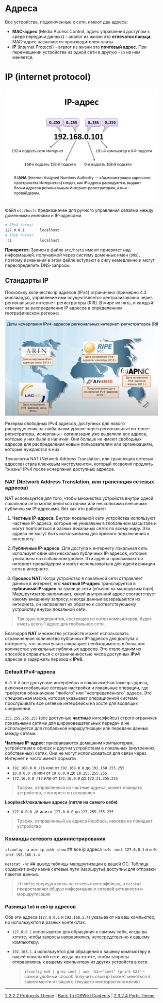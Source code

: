 # Адреса

Все устройства, подключенные к сети, имеют два адреса: 

* **MAC-адрес** (Media Access Control, адрес управления доступом к среде передачи данных) - аналог из жизни это **отпечаток пальца**. MAC-адрес назначается производителем платы
* **IP** (Internet Protocol) - агалог из жизни это **почтовый адрес**. При перемещении устройства из одной сети в другую - ip на нем меняется.

# IP (internet protocol)

![](https://github.com/eldaroid/pictures/blob/master/iOSWiki/ComputerScience/IP.jpeg?raw=true)

Файл `etc/hosts` предназначен для ручного управления связями между доменными именами и IP-адресами.

```bash
# IPv4 format
127.0.0.1       localhost
# IPv6 format
::1             localhost
```

**Приоритет:** Записи в файле `etc/hosts` имеют приоритет над информацией, получаемой через систему доменных имен (`DNS`), поэтому изменения в этом файле вступают в силу немедленно и могут переопределить DNS-запросы.

## Стандарты IP

Поскольку количество ip адресов (IPv4) ограничено (примерно 4.3 миллиарда), управление ими осуществляется централизованно через региональные интернет-регистраторы (RIR). В мире их пять, и каждый отвечает за распределение IP адресов в определенном географическом регионе:

![IPv4](https://github.com/eldaroid/pictures/blob/master/iOSWiki/ComputerScience/IPv4.png?raw=true)

Резервы свободных IPv4 адресов, доступных для нового распределения на глобальном уровне через региональные интернет-регистраторы, исчерпаны - организации уже выделили все адреса, которые у них были в наличии. Они больше не имеют свободных адресов для распределения новым пользователям или организациям, которые нуждаются в них. 

Технология NAT (Network Address Translation, или трансляция сетевых адресов) стала ключевым инструментом, который позволил продлить "жизнь" IPv4 после исчерпания доступных адресов.

### NAT (Network Address Translation, или трансляция сетевых адресов)

NAT используется для того, чтобы множество устройств внутри одной локальной сети могли делиться одним или несколькими внешними публичными IP-адресами. Вот как это работает:

1) **Частные IP-адреса**: Внутри локальной сети устройства используют частные IP-адреса, которые не уникальны в глобальном масштабе и могут повторяться в разных локальных сетях по всему миру. Эти адреса не могут быть использованы для прямого подключения к интернету.

2) **Публичные IP-адреса**: Для доступа к интернету локальная сеть использует один или несколько публичных IP-адресов, которые уникальны на глобальном уровне. Эти адреса присваиваются интернет-провайдером и могут использоваться для идентификации сети в интернете.

3) **Процесс NAT**: Когда устройство в локальной сети отправляет данные в интернет, его **частный IP-адрес** транслируется в **публичный IP-адрес** на границе сети (обычно на маршрутизаторе). Маршрутизатор запоминает, какой внутренний адрес соответствует какому внешнему запросу, и когда данные возвращаются из интернета, он направляет их обратно к соответствующему устройству внутри локальной сети.

> Так одно предприятия, состоящее из сотен компьютеров, будет иметь всего 1 адрес для глобальное сети.

Благодаря **NAT** множество устройств может использовать ограниченное количество публичных IP-адресов для доступа к интернету, что значительно сокращает необходимость в большом количестве уникальных публичных адресов. Это стало одним из способов справиться с ограниченностью числа доступных **IPv4** адресов и задержать переход к **IPv6**.


### Default IPv4-адреса

`0.0.0.0` все доступные интерфейсы и локальные/частные ip-адреса, включая глобальные сетевые настройки и локальные операции, где требуется обозначение "любого" или "неопределённого" адреса. Это специальная маска, которая указывает операционной системе прослушивать все сетевые интерфейсы на хосте для входящих соединений.

`255.255.255.255` (все доступные **частные** интерфейсы) строго ограничен локальными сетями для широковещательных передач и не используется для глобальной маршрутизации или передачи данных между сетями.

**Частные IP-адрес**: присваиваются домашним компьютерам, устройствам в офисах и другим устройствам в локальных (внутренних, собственных) сетях. Они не могут использоваться для связи через Интернет и часто имеют форматы: 
* `192.168.0.0 /16` или от `192.168.0.0` до `192.168.255.255`
* `10.0.0.0 /8` или от `10.0.0.0` до `10.255.255.255`
* `172.16.0.0 /12` или от `172.16.0.0` до `172.31.255.255`

> Трафик, отправленный на частные адреса, может покидать устройство, с которого он отправлен

**Loopback/локальные адреса (пятля на самого себя)**:
* `127.0.0.0 /8` или от `127.0.0.0` до `127.255.255.255`

> Трафик, отправленный на адреса loopback, никогда не покидает устройство

### Команды сетевого администрирования

`ifconfig -a или ip addr show` ## все ip адреса `lo0: inet 127.0.0.1` и `en0: inet 192.168.1.4`

`netstat -nr` ## вывод таблицы маршрутизации в вашей ОС. Таблица содержит инфу какие сетевые пути (маршруты) доступны для отправки пакетов данных.

> `ifconfig` сосредоточена на сетевых интерфейсах, а `netstat` предоставляет общую информацию о сетевой активности и маршрутизации

### Разница `lo0` и `en0` ip адресов

Оба эти адреса (`127.0.0.1` и `192.168.1.4`) указывают на ваш компьютер, но используются в разных контекстах:

* `127.0.0.1` используется для обращения к самому себе, когда вы хотите, чтобы запросы направлялись непосредственно к вашему компьютеру.
* `192.168.1.4` используется для обращения к вашему компьютеру в вашей локальной сети, когда вы хотите, чтобы запросы отправлялись к вашему компьютеру из других устройств в сети.

    > `ifconfig en0 | grep inet | awk '$1=="inet" {print $2}'` - самый удобный способ получить свой ip (может меняться в зависимости от вашего текущего месторасположения)

---

[2.3.2.2 Protocols Theme](./2.3.2.3%20Protocols.md) | [Back To iOSWiki Contents](https://github.com/eldaroid/iOSWiki) | [2.3.2.4 Ports Theme](./2.3.2.5%20Ports.md)